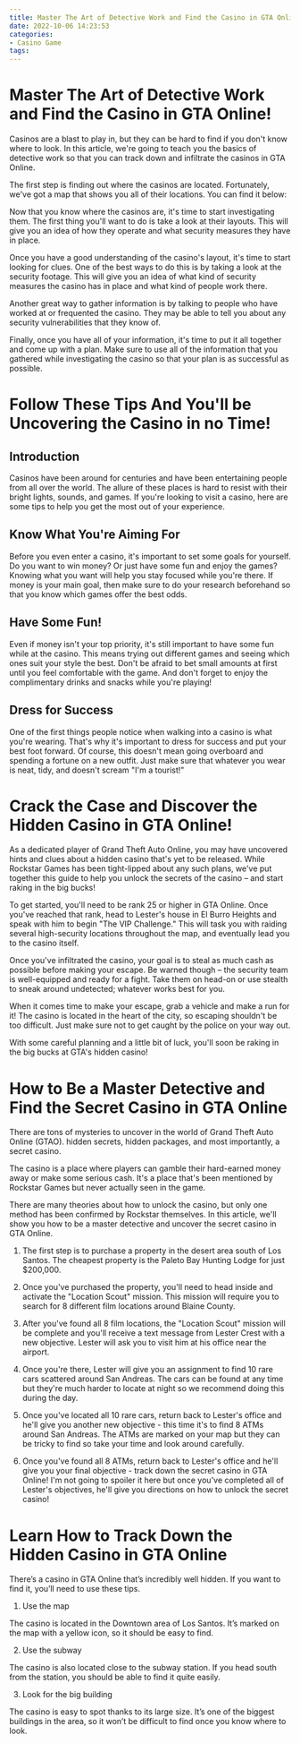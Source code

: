 ```yaml
---
title: Master The Art of Detective Work and Find the Casino in GTA Online!
date: 2022-10-06 14:23:53
categories:
- Casino Game
tags:
---
```



#  Master The Art of Detective Work and Find the Casino in GTA Online!

Casinos are a blast to play in, but they can be hard to find if you don't know where to look. In this article, we're going to teach you the basics of detective work so that you can track down and infiltrate the casinos in GTA Online.

The first step is finding out where the casinos are located. Fortunately, we've got a map that shows you all of their locations. You can find it below:

Now that you know where the casinos are, it's time to start investigating them. The first thing you'll want to do is take a look at their layouts. This will give you an idea of how they operate and what security measures they have in place.

Once you have a good understanding of the casino's layout, it's time to start looking for clues. One of the best ways to do this is by taking a look at the security footage. This will give you an idea of what kind of security measures the casino has in place and what kind of people work there.

Another great way to gather information is by talking to people who have worked at or frequented the casino. They may be able to tell you about any security vulnerabilities that they know of.

Finally, once you have all of your information, it's time to put it all together and come up with a plan. Make sure to use all of the information that you gathered while investigating the casino so that your plan is as successful as possible.

#  Follow These Tips And You'll be Uncovering the Casino in no Time!

## Introduction

Casinos have been around for centuries and have been entertaining people from all over the world. The allure of these places is hard to resist with their bright lights, sounds, and games. If you're looking to visit a casino, here are some tips to help you get the most out of your experience.

## Know What You're Aiming For

Before you even enter a casino, it's important to set some goals for yourself. Do you want to win money? Or just have some fun and enjoy the games? Knowing what you want will help you stay focused while you're there. If money is your main goal, then make sure to do your research beforehand so that you know which games offer the best odds.

## Have Some Fun!

Even if money isn't your top priority, it's still important to have some fun while at the casino. This means trying out different games and seeing which ones suit your style the best. Don't be afraid to bet small amounts at first until you feel comfortable with the game. And don't forget to enjoy the complimentary drinks and snacks while you're playing!

## Dress for Success

One of the first things people notice when walking into a casino is what you're wearing. That's why it's important to dress for success and put your best foot forward. Of course, this doesn't mean going overboard and spending a fortune on a new outfit. Just make sure that whatever you wear is neat, tidy, and doesn't scream "I'm a tourist!"

#  Crack the Case and Discover the Hidden Casino in GTA Online!

As a dedicated player of Grand Theft Auto Online, you may have uncovered hints and clues about a hidden casino that's yet to be released. While Rockstar Games has been tight-lipped about any such plans, we've put together this guide to help you unlock the secrets of the casino – and start raking in the big bucks!

To get started, you'll need to be rank 25 or higher in GTA Online. Once you've reached that rank, head to Lester's house in El Burro Heights and speak with him to begin "The VIP Challenge." This will task you with raiding several high-security locations throughout the map, and eventually lead you to the casino itself.

Once you've infiltrated the casino, your goal is to steal as much cash as possible before making your escape. Be warned though – the security team is well-equipped and ready for a fight. Take them on head-on or use stealth to sneak around undetected; whatever works best for you.

When it comes time to make your escape, grab a vehicle and make a run for it! The casino is located in the heart of the city, so escaping shouldn't be too difficult. Just make sure not to get caught by the police on your way out.

With some careful planning and a little bit of luck, you'll soon be raking in the big bucks at GTA's hidden casino!

#  How to Be a Master Detective and Find the Secret Casino in GTA Online

There are tons of mysteries to uncover in the world of Grand Theft Auto Online (GTAO). hidden secrets, hidden packages, and most importantly, a secret casino.

The casino is a place where players can gamble their hard-earned money away or make some serious cash. It's a place that's been mentioned by Rockstar Games but never actually seen in the game.

There are many theories about how to unlock the casino, but only one method has been confirmed by Rockstar themselves. In this article, we'll show you how to be a master detective and uncover the secret casino in GTA Online.

1. The first step is to purchase a property in the desert area south of Los Santos. The cheapest property is the Paleto Bay Hunting Lodge for just $200,000.

2. Once you've purchased the property, you'll need to head inside and activate the "Location Scout" mission. This mission will require you to search for 8 different film locations around Blaine County.

3. After you've found all 8 film locations, the "Location Scout" mission will be complete and you'll receive a text message from Lester Crest with a new objective. Lester will ask you to visit him at his office near the airport.

4. Once you're there, Lester will give you an assignment to find 10 rare cars scattered around San Andreas. The cars can be found at any time but they're much harder to locate at night so we recommend doing this during the day.

5. Once you've located all 10 rare cars, return back to Lester's office and he'll give you another new objective - this time it's to find 8 ATMs around San Andreas. The ATMs are marked on your map but they can be tricky to find so take your time and look around carefully.

6. Once you've found all 8 ATMs, return back to Lester's office and he'll give you your final objective - track down the secret casino in GTA Online!
I'm not going to spoiler it here but once you've completed all of Lester's objectives, he'll give you directions on how to unlock the secret casino!

#  Learn How to Track Down the Hidden Casino in GTA Online

There’s a casino in GTA Online that’s incredibly well hidden. If you want to find it, you’ll need to use these tips.

1. Use the map

The casino is located in the Downtown area of Los Santos. It’s marked on the map with a yellow icon, so it should be easy to find.

2. Use the subway

The casino is also located close to the subway station. If you head south from the station, you should be able to find it quite easily.

3. Look for the big building

The casino is easy to spot thanks to its large size. It’s one of the biggest buildings in the area, so it won’t be difficult to find once you know where to look.